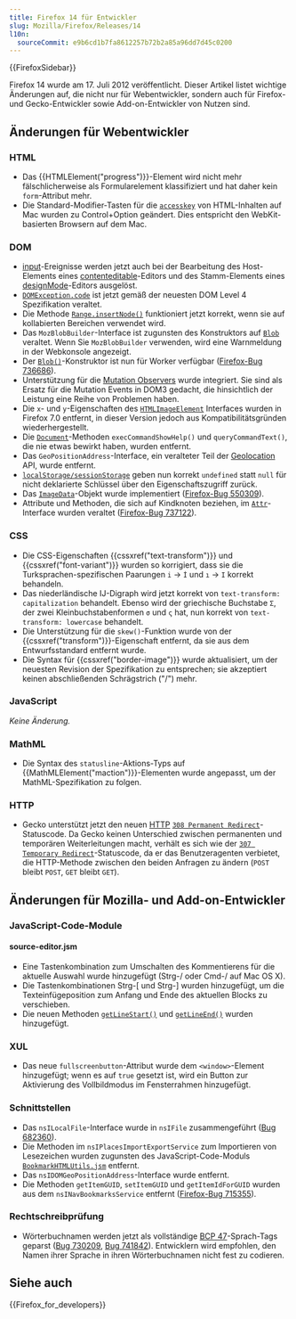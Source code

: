 ```yaml
---
title: Firefox 14 für Entwickler
slug: Mozilla/Firefox/Releases/14
l10n:
  sourceCommit: e9b6cd1b7fa8612257b72b2a85a96dd7d45c0200
---
```


{{FirefoxSidebar}}

Firefox 14 wurde am 17. Juli 2012 veröffentlicht. Dieser Artikel listet wichtige Änderungen auf, die nicht nur für Webentwickler, sondern auch für Firefox- und Gecko-Entwickler sowie Add-on-Entwickler von Nutzen sind.

## Änderungen für Webentwickler

### HTML

- Das {{HTMLElement("progress")}}-Element wird nicht mehr fälschlicherweise als Formularelement klassifiziert und hat daher kein `form`-Attribut mehr.
- Die Standard-Modifier-Tasten für die [`accesskey`](/de/docs/Web/HTML/Reference/Global_attributes) von HTML-Inhalten auf Mac wurden zu Control+Option geändert. Dies entspricht den WebKit-basierten Browsern auf dem Mac.

### DOM

- [input](/de/docs/Web/API/Element/input_event)-Ereignisse werden jetzt auch bei der Bearbeitung des Host-Elements eines [contenteditable](/de/docs/Web/API/HTMLElement/contentEditable)-Editors und des Stamm-Elements eines [designMode](/de/docs/Web/API/Document/designMode)-Editors ausgelöst.
- [`DOMException.code`](/de/docs/Web/API/DOMException) ist jetzt gemäß der neuesten DOM Level 4 Spezifikation veraltet.
- Die Methode [`Range.insertNode()`](/de/docs/Web/API/Range/insertNode) funktioniert jetzt korrekt, wenn sie auf kollabierten Bereichen verwendet wird.
- Das `MozBlobBuilder`-Interface ist zugunsten des Konstruktors auf [`Blob`](/de/docs/Web/API/Blob) veraltet. Wenn Sie `MozBlobBuilder` verwenden, wird eine Warnmeldung in der Webkonsole angezeigt.
- Der [`Blob()`](/de/docs/Web/API/Blob/Blob)-Konstruktor ist nun für Worker verfügbar ([Firefox-Bug 736686](https://bugzil.la/736686)).
- Unterstützung für die [Mutation Observers](/de/docs/Web/API/MutationObserver) wurde integriert. Sie sind als Ersatz für die Mutation Events in DOM3 gedacht, die hinsichtlich der Leistung eine Reihe von Problemen haben.
- Die `x`- und `y`-Eigenschaften des [`HTMLImageElement`](/de/docs/Web/API/HTMLImageElement) Interfaces wurden in Firefox 7.0 entfernt, in dieser Version jedoch aus Kompatibilitätsgründen wiederhergestellt.
- Die [`Document`](/de/docs/Web/API/Document)-Methoden `execCommandShowHelp()` und `queryCommandText()`, die nie etwas bewirkt haben, wurden entfernt.
- Das `GeoPositionAddress`-Interface, ein veralteter Teil der [Geolocation](/de/docs/Web/API/Geolocation_API) API, wurde entfernt.
- [`localStorage/sessionStorage`](/de/docs/Web/API/Storage) geben nun korrekt `undefined` statt `null` für nicht deklarierte Schlüssel über den Eigenschaftszugriff zurück.
- Das [`ImageData`](/de/docs/Web/API/ImageData)-Objekt wurde implementiert ([Firefox-Bug 550309](https://bugzil.la/550309)).
- Attribute und Methoden, die sich auf Kindknoten beziehen, im [`Attr`](/de/docs/Web/API/Attr)-Interface wurden veraltet ([Firefox-Bug 737122](https://bugzil.la/737122)).

### CSS

- Die CSS-Eigenschaften {{cssxref("text-transform")}} und {{cssxref("font-variant")}} wurden so korrigiert, dass sie die Turksprachen-spezifischen Paarungen `i` → `İ` und `ı` → `I` korrekt behandeln.
- Das niederländische IJ-Digraph wird jetzt korrekt von `text-transform: capitalization` behandelt. Ebenso wird der griechische Buchstabe `Σ`, der zwei Kleinbuchstabenformen `σ` und `ς` hat, nun korrekt von `text-transform: lowercase` behandelt.
- Die Unterstützung für die `skew()`-Funktion wurde von der {{cssxref("transform")}}-Eigenschaft entfernt, da sie aus dem Entwurfsstandard entfernt wurde.
- Die Syntax für {{cssxref("border-image")}} wurde aktualisiert, um der neuesten Revision der Spezifikation zu entsprechen; sie akzeptiert keinen abschließenden Schrägstrich ("/") mehr.

### JavaScript

_Keine Änderung._

### MathML

- Die Syntax des `statusline`-Aktions-Typs auf {{MathMLElement("maction")}}-Elementen wurde angepasst, um der MathML-Spezifikation zu folgen.

### HTTP

- Gecko unterstützt jetzt den neuen [HTTP](/de/docs/Web/HTTP) [`308 Permanent Redirect`](/de/docs/Web/HTTP/Reference/Status#308)-Statuscode. Da Gecko keinen Unterschied zwischen permanenten und temporären Weiterleitungen macht, verhält es sich wie der [`307 Temporary Redirect`](/de/docs/Web/HTTP/Reference/Status#307)-Statuscode, da er das Benutzeragenten verbietet, die HTTP-Methode zwischen den beiden Anfragen zu ändern (`POST` bleibt `POST`, `GET` bleibt `GET`).

## Änderungen für Mozilla- und Add-on-Entwickler

### JavaScript-Code-Module

#### source-editor.jsm

- Eine Tastenkombination zum Umschalten des Kommentierens für die aktuelle Auswahl wurde hinzugefügt (Strg-/ oder Cmd-/ auf Mac OS X).
- Die Tastenkombinationen Strg-\[ und Strg-] wurden hinzugefügt, um die Texteinfügeposition zum Anfang und Ende des aktuellen Blocks zu verschieben.
- Die neuen Methoden [`getLineStart()`](/de/docs/JavaScript_code_modules/source-editor.jsm#getLineStart%28%29) und [`getLineEnd()`](/de/docs/JavaScript_code_modules/source-editor.jsm#getLineEnd%28%29) wurden hinzugefügt.

### XUL

- Das neue `fullscreenbutton`-Attribut wurde dem `<window>`-Element hinzugefügt; wenn es auf `true` gesetzt ist, wird ein Button zur Aktivierung des Vollbildmodus im Fensterrahmen hinzugefügt.

### Schnittstellen

- Das `nsILocalFile`-Interface wurde in `nsIFile` zusammengeführt ([Bug 682360](https://bugzil.la/682360)).
- Die Methoden im `nsIPlacesImportExportService` zum Importieren von Lesezeichen wurden zugunsten des JavaScript-Code-Moduls [`BookmarkHTMLUtils.jsm`](/de/docs/JavaScript_code_modules/BookmarkHTMLUtils.jsm) entfernt.
- Das `nsIDOMGeoPositionAddress`-Interface wurde entfernt.
- Die Methoden `getItemGUID`, `setItemGUID` und `getItemIdForGUID` wurden aus dem `nsINavBookmarksService` entfernt ([Firefox-Bug 715355](https://bugzil.la/715355)).

### Rechtschreibprüfung

- Wörterbuchnamen werden jetzt als vollständige [BCP 47](https://www.rfc-editor.org/info/bcp47)-Sprach-Tags geparst ([Bug 730209](https://bugzil.la/730209), [Bug 741842](https://bugzil.la/741842)). Entwicklern wird empfohlen, den Namen ihrer Sprache in ihren Wörterbuchnamen nicht fest zu codieren.

## Siehe auch

{{Firefox_for_developers}}
